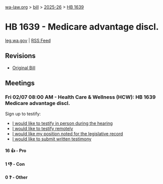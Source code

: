[wa-law.org](/) > [bill](/bill/) > [2025-26](/bill/2025-26/) > [HB 1639](/bill/2025-26/hb/1639/)

# HB 1639 - Medicare advantage discl.
[leg.wa.gov](https://app.leg.wa.gov/billsummary?BillNumber=1639&Year=2025&Initiative=false) | [RSS Feed](./rss.xml)

## Revisions
* [Original Bill](1/)

## Meetings
### Fri 02/07 08:00 AM - Health Care & Wellness (HCW): HB 1639 Medicare advantage discl.
Sign up to testify:
* [I would like to testify in person during the hearing](https://app.leg.wa.gov/csi/Testifier/Add?chamber=House&mId=32622&aId=162473&caId=25443&tId=1)
* [I would like to testify remotely](https://app.leg.wa.gov/csi/Testifier/Add?chamber=House&mId=32622&aId=162473&caId=25443&tId=2)
* [I would like my position noted for the legislative record](https://app.leg.wa.gov/csi/Testifier/Add?chamber=House&mId=32622&aId=162473&caId=25443&tId=3)
* [I would like to submit written testimony](https://app.leg.wa.gov/csi/Testifier/Add?chamber=House&mId=32622&aId=162473&caId=25443&tId=4)

#### 16 👍 - Pro

#### 1 👎 - Con

#### 0 ❓ - Other
